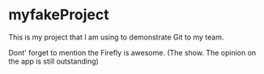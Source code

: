 # myfakeProject

This is my project that I am using to demonstrate Git to my team. 

Dont' forget to mention the Firefly is awesome. (The show. The opinion on the app is still outstanding)
